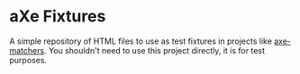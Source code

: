 # aXe Fixtures

A simple repository of HTML files to use as test fixtures in projects like [axe-matchers](https://github.com/dequelabs/axe-matchers). You shouldn't need to use this project directly, it is for test purposes.
